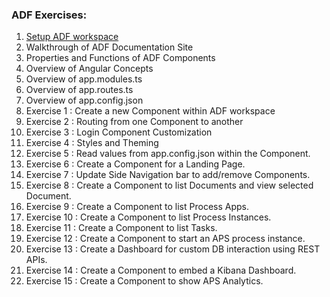 ### ADF Exercises:
1. [Setup ADF workspace](https://github.com/sherrymax/workshops/tree/main/ADF/setup-workspace)
2. Walkthrough of ADF Documentation Site
3. Properties and Functions of ADF Components
4. Overview of Angular Concepts
5. Overview of app.modules.ts
6. Overview of app.routes.ts
7. Overview of app.config.json
8. Exercise 1 : Create a new Component within ADF workspace
9. Exercise 2 : Routing from one Component to another
10. Exercise 3 : Login Component Customization
11. Exercise 4 : Styles and Theming
12. Exercise 5 : Read values from app.config.json within the Component.
13. Exercise 6 : Create a Component for a Landing Page.
14. Exercise 7 : Update Side Navigation bar to add/remove Components.
15. Exercise 8 : Create a Component to list Documents and view selected Document.
16. Exercise 9 : Create a Component to list Process Apps.
17. Exercise 10 : Create a Component to list Process Instances.
18. Exercise 11 : Create a Component to list Tasks.
19. Exercise 12 : Create a Component to start an APS process instance.
20. Exercise 13 : Create a Dashboard for custom DB interaction using REST APIs.
21. Exercise 14 : Create a Component to embed a Kibana Dashboard.
22. Exercise 15 : Create a Component to show APS Analytics.
